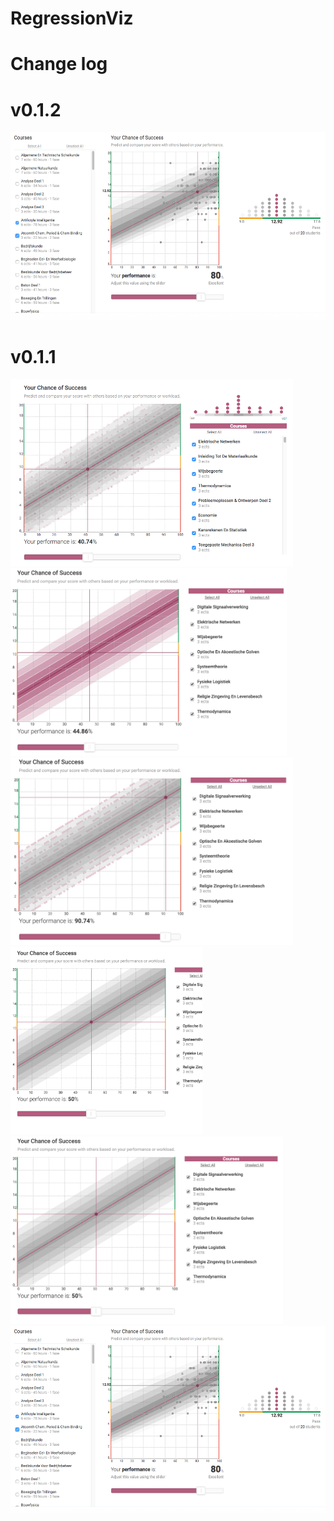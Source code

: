 # RegressionViz

# Change log

# v0.1.2

<img src="public/scs2.png" height="300px">

# v0.1.1

<img src="public/sc11.png" height="300px">
<img src="public/sc12.png" height="300px">
<img src="public/sc13.png" height="300px">
<img src="public/sc14.png" height="300px">
<img src="public/sc15.png" height="300px">
<img src="public/scs2.png" height="300px">
